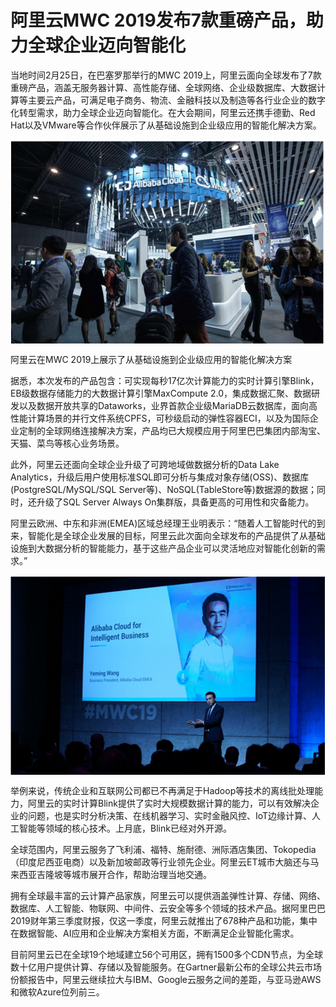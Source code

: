 # 阿里云MWC 2019发布7款重磅产品，助力全球企业迈向智能化

当地时间2月25日，在巴塞罗那举行的MWC 2019上，阿里云面向全球发布了7款重磅产品，涵盖无服务器计算、高性能存储、全球网络、企业级数据库、大数据计算等主要云产品，可满足电子商务、物流、金融科技以及制造等各行业企业的数字化转型需求，助力全球企业迈向智能化。在大会期间，阿里云还携手德勤、Red Hat以及VMware等合作伙伴展示了从基础设施到企业级应用的智能化解决方案。

<div style="text-align:center" align="center">
<img src="/images/2019发布7款重磅产品1.png" align="center" />
</div>

阿里云在MWC 2019上展示了从基础设施到企业级应用的智能化解决方案

据悉，本次发布的产品包含：可实现每秒17亿次计算能力的实时计算引擎Blink，EB级数据存储能力的大数据计算引擎MaxCompute 2.0，集成数据汇聚、数据研发以及数据开放共享的Dataworks，业界首款企业级MariaDB云数据库，面向高性能计算场景的并行文件系统CPFS，可秒级启动的弹性容器ECI，以及为国际企业定制的全球网络连接解决方案，产品均已大规模应用于阿里巴巴集团内部淘宝、天猫、菜鸟等核心业务场景。

此外，阿里云还面向全球企业升级了可跨地域做数据分析的Data Lake Analytics，升级后用户使用标准SQL即可分析与集成对象存储(OSS)、数据库(PostgreSQL/MySQL/SQL Server等)、NoSQL(TableStore等)数据源的数据；同时，还升级了SQL Server Always On集群版，具备更高的可用性和灾备能力。

阿里云欧洲、中东和非洲(EMEA)区域总经理王业明表示：“随着人工智能时代的到来，智能化是全球企业发展的目标，阿里云此次面向全球发布的产品提供了从基础设施到大数据分析的智能能力，基于这些产品企业可以灵活地应对智能化创新的需求。”

<div style="text-align:center" align="center">
<img src="/images/2019发布7款重磅产品2.png" align="center" />
</div>

举例来说，传统企业和互联网公司都已不再满足于Hadoop等技术的离线批处理能力，阿里云的实时计算Blink提供了实时大规模数据计算的能力，可以有效解决企业的问题，也是实时分析决策、在线机器学习、实时金融风控、IoT边缘计算、人工智能等领域的核心技术。上月底，Blink已经对外开源。

全球范围内，阿里云服务了飞利浦、福特、施耐德、洲际酒店集团、Tokopedia（印度尼西亚电商）以及新加坡邮政等行业领先企业。阿里云ET城市大脑还与马来西亚吉隆坡等城市展开合作，帮助治理当地交通。

拥有全球最丰富的云计算产品家族，阿里云可以提供涵盖弹性计算、存储、网络、数据库、人工智能、物联网、中间件、云安全等多个领域的技术产品。据阿里巴巴2019财年第三季度财报，仅这一季度，阿里云就推出了678种产品和功能，集中在数据智能、AI应用和企业解决方案相关方面，不断满足企业智能化需求。

目前阿里云已在全球19个地域建立56个可用区，拥有1500多个CDN节点，为全球数十亿用户提供计算、存储以及智能服务。在Gartner最新公布的全球公共云市场份额报告中，阿里云继续拉大与IBM、Google云服务之间的差距，与亚马逊AWS和微软Azure位列前三。
